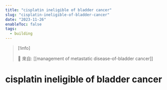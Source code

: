 ```yaml
---
title: "cisplatin ineligible of bladder cancer"
slug: "cisplatin-ineligible-of-bladder-cancer"
date: "2023-11-26"
enableToc: false
tags:
  - building
---
```


> [!info]
>
> 🌱 來自: [[management of metastatic disease-of-bladder cancer]]

# cisplatin ineligible of bladder cancer


